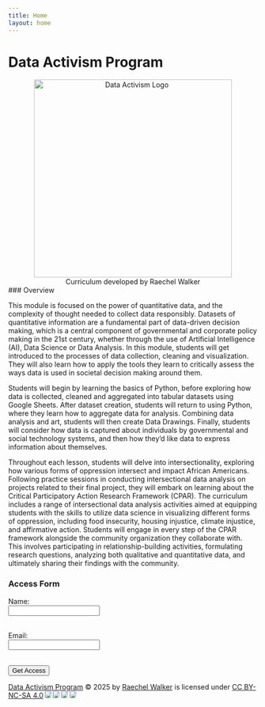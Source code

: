 ```yaml
---
title: Home
layout: home
---
```

# Data Activism Program

<div style="text-align: center;">
<img src="/DataActivismProgram/DataActivismLogo.jpg" alt="Data Activism Logo" width="400" height="400"> <br>
Curriculum developed by Raechel Walker
</div>
### Overview

This module is focused on the power of quantitative data, and the complexity of thought needed to collect data responsibly.  Datasets of quantitative information are a fundamental part of data-driven decision making, which is a central component of governmental and corporate policy making in the 21st century, whether through the use of Artificial Intelligence (AI), Data Science or Data Analysis. In this module, students will get introduced to the processes of data collection, cleaning and visualization. They will also learn how to apply the tools they learn to critically assess the ways data is used in societal decision making around them. 

Students will begin by learning the basics of Python, before exploring how data is collected, cleaned and aggregated into tabular datasets using Google Sheets. After dataset creation, students will return to using Python, where they learn how to aggregate data for analysis. Combining data analysis and art, students will then create Data Drawings. Finally, students will consider how data is captured about individuals by governmental and social technology systems, and then how they’d like data to express information about themselves. 

Throughout each lesson, students will delve into intersectionality, exploring how various forms of oppression intersect and impact African Americans. Following practice sessions in conducting intersectional data analysis on projects related to their final project, they will embark on learning about the Critical Participatory Action Research Framework (CPAR).  The curriculum includes a range of intersectional data analysis activities aimed at equipping students with the skills to utilize data science in visualizing different forms of oppression, including food insecurity, housing injustice, climate injustice, and affirmative action.  Students will engage in every step of the CPAR framework alongside the community organization they collaborate with. This involves participating in relationship-building activities, formulating research questions, analyzing both qualitative and quantitative data, and ultimately sharing their findings with the community.


### Access Form




<form
  id="accessForm"
  action="https://docs.google.com/forms/d/e/1FAIpQLSc8h1jNpDrwbw9Qlzi8mbPX2txyXgIqzJmrWEy550iJlDO4tw/formResponse"
  method="POST"
  target="hidden_iframe"
  onsubmit="handleAccessFormSubmit(event)"
>
  <label for="name">Name:</label><br />
  <input type="text" name="entry.1039838533" id="name" required /><br /><br />

  <label for="email">Email:</label><br />
  <input type="email" name="entry.1885539352" id="email" required /><br /><br />

  <button type="submit">Get Access</button>
</form>

<iframe name="hidden_iframe" style="display:none;"></iframe>

<script>
  function handleAccessFormSubmit(event) {
    event.preventDefault();

    document.getElementById('accessForm').submit();

    localStorage.setItem("formFilled", "true");

    setTimeout(() => {
      window.location.href = "/DataActivismProgram/";
    }, 1000);
  }

function addSecretLink() {
  const sidebar = document.querySelector(".side-bar .nav-list") || document.querySelector(".site-nav .nav-list");
  if (!sidebar) {
    setTimeout(addSecretLink, 100);
    return;
  }
  
  if (localStorage.getItem("formFilled") === "true") {
    const existing = sidebar.querySelector('a[href="/DataActivismProgram/protected/Lesson%201.html"]');
    if (!existing) {
      const newLink = document.createElement("li");
      newLink.className = "nav-list-item";
      newLink.innerHTML = '<a href="/DataActivismProgram/protected/Lesson%201.html" class="nav-list-link">Lesson 1</a>';
      sidebar.appendChild(newLink);
    }
  }
}

window.onload = addSecretLink;

</script>




<a href="https://creativecommons.org">Data Activism Program</a> © 2025 by <a href="https://creativecommons.org">Raechel Walker</a> is licensed under <a href="https://creativecommons.org/licenses/by-nc-sa/4.0/">CC BY-NC-SA 4.0</a><img src="https://mirrors.creativecommons.org/presskit/icons/cc.svg" style="max-width: 1em;max-height:1em;margin-left: .2em;"><img src="https://mirrors.creativecommons.org/presskit/icons/by.svg" style="max-width: 1em;max-height:1em;margin-left: .2em;"><img src="https://mirrors.creativecommons.org/presskit/icons/nc.svg" style="max-width: 1em;max-height:1em;margin-left: .2em;"><img src="https://mirrors.creativecommons.org/presskit/icons/sa.svg" style="max-width: 1em;max-height:1em;margin-left: .2em;">
